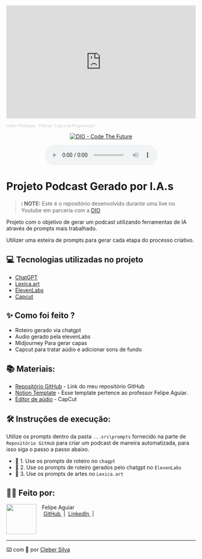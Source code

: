 <p align="center">
<iframe width="100%" height="300" scrolling="no" frameborder="no" allow="autoplay" src="https://w.soundcloud.com/player/?url=https%3A//api.soundcloud.com/tracks/1853984565&color=%23ff5500&auto_play=false&hide_related=false&show_comments=true&show_user=true&show_reposts=false&show_teaser=true&visual=true"></iframe><div style="font-size: 10px; color: #cccccc;line-break: anywhere;word-break: normal;overflow: hidden;white-space: nowrap;text-overflow: ellipsis; font-family: Interstate,Lucida Grande,Lucida Sans Unicode,Lucida Sans,Garuda,Verdana,Tahoma,sans-serif;font-weight: 100;"><a href="https://soundcloud.com/cleber-rodrigues-570119605" title="Cleber Rodrigues" target="_blank" style="color: #cccccc; text-decoration: none;">Cleber Rodrigues</a> · <a href="https://soundcloud.com/cleber-rodrigues-570119605/podcast-logica-de-programacao" title="Podcast &quot;Lógica de Programação&quot;" target="_blank" style="color: #cccccc; text-decoration: none;">Podcast &quot;Lógica de Programação&quot;</a></div>
</p>

<p align="center">
<a href="https://dio.me/">
    <img 
        src="https://img.shields.io/badge/DIO-Code_The_Future-28DA77?logo=youtube" 
        alt="DIO - Code The Future">
</a>
</p>

<div align="center">
    <audio src="https://on.soundcloud.com/qut3KQBnnRtPtKKJA" controls title="Podcast editado"></audio>
</div>

# Projeto Podcast Gerado por I.A.s


 > ℹ️ **NOTE:** Este é o repositório desenvolvido durante uma live no Youtube em parceria com a [DIO](https://dio.me)

Projeto com o objetivo de gerar um podcast utilizando ferramentas de IA através de prompts mais trabalhado.

Utilizer uma esteira de prompts para gerar cada etapa do processo criativo.

## 💻 Tecnologias utilizadas no projeto

- [ChatGPT](https://chat.openai.com/) 
- [Lexica.art](https://www.lexica.art)
- [ElevenLabs](https://beta.elevenlabs.io/)
- [Capcut](https://www.capcut.com/pt-br/)

## ✨ Como foi feito ?

- Roteiro gerado via chatgpt
- Audio gerado pela elevenLabs
- Midjourney Para gerar capas
- Capcut para tratar aúdio e adicionar sons de fundo

## 📚 Materiais:

- [Repositório GitHub](https://github.com/csilv19/prompts-for-podcast-generate-by-ia) - Link do meu repositório GitHub
- [Notion Template](https://helpful-jump-17b.notion.site/PAS-Podcast-AI-Studio-210489e15d7a4a73b743bb159e45d06f?pvs=4) - Esse template pertence ao professor Felipe Aguiar.
- [Editor de aúdio](https://www.capcut.com/editor?from_page=landing_page&__action_from=picture_V%C3%ADdeos%20profissionais%20em%20minutos,%20n%C3%A3o%20em%20horas.) - CapCut


## 🛠️ Instruções de execução:

Utilize os prompts dentro da pasta `...src\prompts` fornecido na parte de `Repositório GitHub` para criar um podcast de maneira automatizada, para isso siga o passo a passo abaixo.

- 🤖 1. Use os prompts de roteiro no `chagpt`
- 🤖 2. Use os prompts de roteiro gerados pelo chatgpt no  `ElevenLabs`
- 🤖 3. Use os prompts de artes no `Lexica.art`

## 👨‍💻 Feito por: 

<p>
    <img 
      align=left 
      margin=10 
      width=80 
      src="https://avatars.githubusercontent.com/u/147222070?v=4"
    />
    <p>&nbsp&nbsp&nbspFelipe Aguiar<br>
    &nbsp&nbsp&nbsp
    <a 
        href="https://github.com/csilv19">
        GitHub
    </a>
    &nbsp;|&nbsp;
    <a 
        href="https://www.linkedin.com/in/cleber-rodrigues-960a69294">
        LinkedIn
    </a>
    &nbsp;|&nbsp;</p>
</p>
<br/><br/>
<p>

---

⌨️ com 💜 por [Cleber Silva](https://github.com/csilv19)
